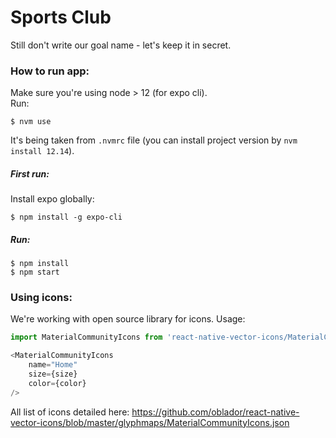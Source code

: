 # Sports Club

Still don't write our goal name - let's keep it in secret.
### How to run app:
Make sure you're using node > 12 (for expo cli).  
Run:
```
$ nvm use
```
It's being taken from `.nvmrc` file (you can install project version by `nvm install 12.14`).
##### First run:
Install expo globally:
```
$ npm install -g expo-cli
```

##### Run:
```
$ npm install
$ npm start
```


### Using icons:
We're working with open source library for icons.
Usage:
```javascript
import MaterialCommunityIcons from 'react-native-vector-icons/MaterialCommunityIcons'

<MaterialCommunityIcons
    name="Home"
    size={size}
    color={color}
/>
```
All list of icons detailed here: https://github.com/oblador/react-native-vector-icons/blob/master/glyphmaps/MaterialCommunityIcons.json
